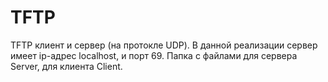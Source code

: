 # TFTP
TFTP клиент и сервер (на протокле UDP). В данной реализации сервер имеет ip-адрес localhost, и порт 69.
Папка с файлами для сервера Server, для клиента Client.
